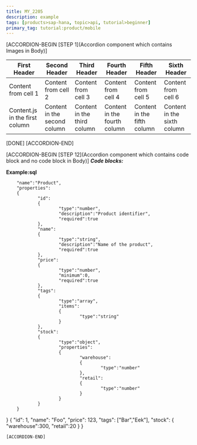 ```yaml
---
title: MY_2205
description: example
tags: [products>sap-hana, topic>api, tutorial>beginner]
primary_tag: tutorial:product/mobile
---
```




[ACCORDION-BEGIN [STEP 1](Accordion component which contains Images in Body)]
    
First Header | Second Header | Third Header | Fourth Header | Fifth Header | Sixth Header
------------ | ------------- | ------------ | ------------- | -------------| -------------
Content from cell 1 | Content from cell 2 | Content from cell 3 | Content from cell 4 | Content from cell 5 | Content from cell 6
Content.js in the first column | Content in the second column | Content in the third column | Content in the fourth column | Content in the fifth column | Content in the sixth column

[DONE]
[ACCORDION-END]




[ACCORDION-BEGIN [STEP 12](Accordion component which contains code block and no code block in Body)]
***Code blocks:***

**Example:sql** 

        "name":"Product",
        "properties":
        {
                "id":
                {
                        "type":"number",
                        "description":"Product identifier",
                        "required":true
                },
                "name":
                {
                        "type":"string",
                        "description":"Name of the product",
                        "required":true
                },
                "price":
                {
                        "type":"number",
                        "minimum":0,
                        "required":true
                },
                "tags":
                {
                        "type":"array",
                        "items":
                        {
                                "type":"string"
                        }
                },
                "stock":
                {
                        "type":"object",
                        "properties":
                        {
                                "warehouse":
                                {
                                        "type":"number"
                                },
                                "retail":
                                {
                                        "type":"number"
                                }
                        }
                }
        }
}
{
        "id": 1,
        "name": "Foo",
        "price": 123,
        "tags": ["Bar","Eek"],
        "stock": { "warehouse":300, "retail":20 }
}
```
[ACCORDION-END]


